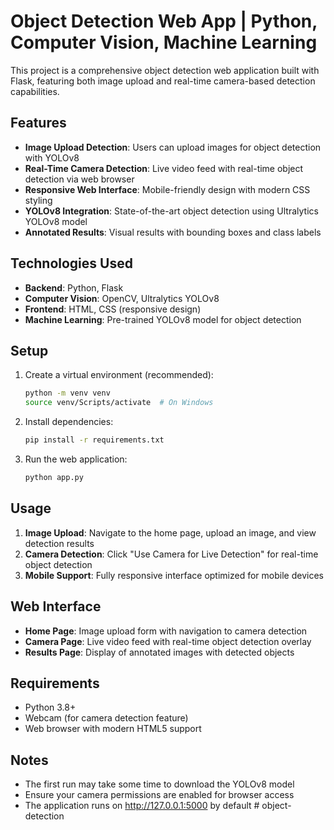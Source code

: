 # Object Detection Web App | Python, Computer Vision, Machine Learning

This project is a comprehensive object detection web application built with Flask, featuring both image upload and real-time camera-based detection capabilities.

## Features

- **Image Upload Detection**: Users can upload images for object detection with YOLOv8
- **Real-Time Camera Detection**: Live video feed with real-time object detection via web browser
- **Responsive Web Interface**: Mobile-friendly design with modern CSS styling
- **YOLOv8 Integration**: State-of-the-art object detection using Ultralytics YOLOv8 model
- **Annotated Results**: Visual results with bounding boxes and class labels

## Technologies Used

- **Backend**: Python, Flask
- **Computer Vision**: OpenCV, Ultralytics YOLOv8
- **Frontend**: HTML, CSS (responsive design)
- **Machine Learning**: Pre-trained YOLOv8 model for object detection

## Setup

1. Create a virtual environment (recommended):
   ```bash
   python -m venv venv
   source venv/Scripts/activate  # On Windows
   ```

2. Install dependencies:
   ```bash
   pip install -r requirements.txt
   ```

3. Run the web application:
   ```bash
   python app.py
   ```

## Usage

1. **Image Upload**: Navigate to the home page, upload an image, and view detection results
2. **Camera Detection**: Click "Use Camera for Live Detection" for real-time object detection
3. **Mobile Support**: Fully responsive interface optimized for mobile devices

## Web Interface

- **Home Page**: Image upload form with navigation to camera detection
- **Camera Page**: Live video feed with real-time object detection overlay
- **Results Page**: Display of annotated images with detected objects

## Requirements

- Python 3.8+
- Webcam (for camera detection feature)
- Web browser with modern HTML5 support

## Notes

- The first run may take some time to download the YOLOv8 model
- Ensure your camera permissions are enabled for browser access
- The application runs on http://127.0.0.1:5000 by default
#   o b j e c t - d e t e c t i o n  
 